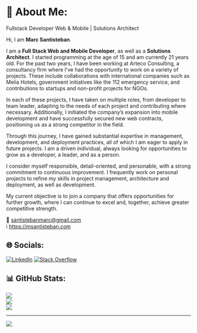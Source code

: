 # 🌟 About Me:

Fullstack Developer Web & Mobile | Solutions Architect

Hi, I am **Marc Santisteban**.

I am a **Full Stack Web and Mobile Developer**, as well as a **Solutions Architect**. I started programming at the age of 15 and am currently 21 years old. For the past two years, I have been working at Arteco Consulting, a consultancy firm where I've had the opportunity to work on a variety of projects. These include collaborations with international companies such as Melia Hotels, government initiatives like the 112 emergency service, and contributions to startups and non-profit projects for NGOs.

In each of these projects, I have taken on multiple roles, from developer to team leader, adapting to the needs of each project and contributing where necessary. Additionally, I initiated the company’s expansion into mobile development and have successfully secured new web contracts, positioning us as a strong competitor in the field.

Through this journey, I have gained substantial expertise in management, development, and deployment practices, all of which I am eager to apply in future projects. I am a driven individual, always looking for opportunities to grow as a developer, a leader, and as a person.

I consider myself responsible, detail-oriented, and personable, with a strong commitment to continuous improvement. I frequently work on personal projects to refine my skills in project management, architecture and deployment, as well as development.

My current objective is to join a company that offers opportunities for further growth, where I can continue to excel and, together, achieve greater competitive strength.

📩 santistebanmarc@gmail.com <br/>
ℹ️ https://msantisteban.com

## 🌐 Socials:

[![LinkedIn](https://img.shields.io/badge/LinkedIn-%230077B5.svg?logo=linkedin&logoColor=white)](https://www.linkedin.com/in/marc-santisteban-ruiz/) [![Stack Overflow](https://img.shields.io/badge/-Stackoverflow-FE7A16?logo=stack-overflow&logoColor=white)](https://stackoverflow.com/users/22357684/marc-santisteban)

## 📊 GitHub Stats:
![](https://github-readme-stats.vercel.app/api?username=D1f3r3nt&theme=dark&hide_border=false&include_all_commits=true&count_private=true)<br/>
![](https://github-readme-streak-stats.herokuapp.com/?user=D1f3r3nt&theme=dark&hide_border=false)<br/>
![](https://github-readme-stats.vercel.app/api/top-langs/?username=D1f3r3nt&theme=dark&hide_border=false&include_all_commits=true&count_private=true&layout=compact)

---
[![](https://visitcount.itsvg.in/api?id=D1f3r3nt&icon=0&color=0)](https://visitcount.itsvg.in)
